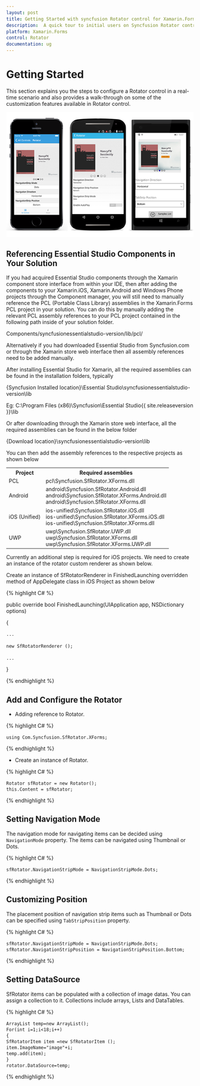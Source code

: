 ```yaml
---
layout: post
title: Getting Started with syncfusion Rotator control for Xamarin.Forms 
description:  A quick tour to initial users on Syncfusion Rotator control for Xamarin.Forms platform
platform: Xamarin.Forms 
control: Rotator
documentation: ug
---
```


# Getting Started

This section explains you the steps to configure a Rotator control in a real-time scenario and also provides a walk-through on some of the customization features available in Rotator control.

![](images/rotator.png)

## Referencing Essential Studio Components in Your Solution	

If you had acquired Essential Studio components through the Xamarin component store interface from within your IDE, then after adding the components to your Xamarin.iOS, Xamarin.Android and Windows Phone projects through the Component manager, you will still need to manually reference the PCL (Portable Class Library) assemblies in the Xamarin.Forms PCL project in your solution. You can do this by manually adding the relevant PCL assembly references to your PCL project contained in the following path inside of your solution folder.

Components/syncfusionessentialstudio-version/lib/pcl/

Alternatively if you had downloaded Essential Studio from Syncfusion.com or through the Xamarin store web interface then all assembly references need to be added manually.

After installing Essential Studio for Xamarin, all the required assemblies can be found in the installation folders, typically

{Syncfusion Installed location}\Essential Studio\syncfusionessentialstudio-version\lib

Eg: C:\Program Files (x86)\Syncfusion\Essential Studio\{{ site.releaseversion }}\lib

Or after downloading through the Xamarin store web interface, all the required assemblies can be found in the below folder

{Download location}\syncfusionessentialstudio-version\lib


You can then add the assembly references to the respective projects as shown below

<table>
<tr>
<th>Project</th>
<th>Required assemblies</th>
</tr>
<tr>
<td>PCL</td>
<td>pcl\Syncfusion.SfRotator.XForms.dll</td>
</tr>
<tr>
<td>Android</td>
<td>android\Syncfusion.SfRotator.Android.dll<br/>android\Syncfusion.SfRotator.XForms.Android.dll<br/>android\Syncfusion.SfRotator.XForms.dll</td>
</tr>
<tr>
<td>iOS (Unified)</td>
<td>ios-unified\Syncfusion.SfRotator.iOS.dll<br/>ios-unified\Syncfusion.SfRotator.XForms.iOS.dll<br/>ios-unified\Syncfusion.SfRotator.XForms.dll</td>
</tr>
<tr>
<td>UWP</td>
<td>uwp\Syncfusion.SfRotator.UWP.dll<br/>uwp\Syncfusion.SfRotator.XForms.dll<br/>uwp\Syncfusion.SfRotator.XForms.UWP.dll</td>
</tr>
</table>

Currently an additional step is required for iOS projects. We need to create an instance of the rotator custom renderer as shown below. 

Create an instance of SfRotatorRenderer in FinishedLaunching overridden method of AppDelegate class in iOS Project as shown below

{% highlight C# %}

public override bool FinishedLaunching(UIApplication app, NSDictionary options)

{

    ...

    new SfRotatorRenderer ();

    ...

}	

{% endhighlight %}


## Add and Configure the Rotator

* Adding reference to Rotator.

{% highlight C# %}

	using Com.Syncfusion.SfRotator.XForms; 

{% endhighlight %}


* Create an instance of Rotator.


{% highlight C# %}		

	Rotator sfRotator = new Rotator();
	this.Content = sfRotator;
	
{% endhighlight %}

## Setting Navigation Mode

The navigation mode for navigating items can be decided using `NavigationMode` property. The items can be navigated using Thumbnail or Dots.

{% highlight C# %}	

	sfRotator.NavigationStripMode = NavigationStripMode.Dots;

{% endhighlight %}

## Customizing Position

The placement position of navigation strip items such as Thumbnail or Dots can be specified using `TabStripPosition` property. 

{% highlight C# %}	

	sfRotator.NavigationStripMode = NavigationStripMode.Dots;
	sfRotator.NavigationStripPosition = NavigationStripPosition.Bottom;
	
{% endhighlight %}

## Setting DataSource

SfRotator items can be populated with a collection of image datas. You can assign a collection to it. Collections include arrays, Lists and DataTables.


{% highlight C# %}

	ArrayList temp=new ArrayList();
	For(int i=1;i<18;i++)
	{
	SfRotatorItem item =new SfRotatorItem ();
	item.ImageName="image"+i;
	temp.add(item);
	}
	rotator.DataSource=temp;

{% endhighlight %}